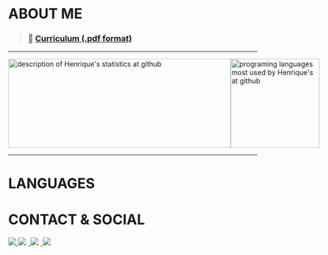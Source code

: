 # ABOUT ME

> ### 📄 <a href="https://drive.google.com/file/d/1CV1o3pSvWxFmBCL80i8m35jytqDlqkyg/view?usp=sharing" target="_blank" rel="noreferrer noopener">Curriculum (.pdf format)</a>

---

<div style="display: flex; justify-content: space-evenly">
    <img src="https://github-readme-stats.vercel.app/api?username=hdelavidaum&count_private=true&show_icons=true&hide_border=true&title_color=334670&icon_color=334670&" width="450" height="180em" alt="description of Henrique's statistics at github" as="div">
    <img src="https://github-readme-stats.vercel.app/api/top-langs/?username=hdelavidaum&layout=compact&hide_border=true&title_color=334670&icon_color=334670&" height="180em" alt="programing languages most used by Henrique's at github" as="div">
</div>

---

# LANGUAGES

# CONTACT & SOCIAL

<a href="mailto:henrique.delavi.daum@gmail.com">
    <img src="https://img.shields.io/badge/Gmail-D14836?style=for-the-badge&logo=gmail&logoColor=white">
</a>
<a href="https://www.linkedin.com/in/henriquedelavidaum/" target="_blank" rel="noreferrer noopener">
    <img src="https://img.shields.io/badge/LinkedIn-0077B5?style=for-the-badge&logo=linkedin&logoColor=white" style="padding-right:5px">
</a>
<a href="https://www.instagram.com/h.delavi/" target="_blank" rel="noreferrer noopener">
    <img src="https://img.shields.io/badge/Instagram-E4405F?style=for-the-badge&logo=instagram&logoColor=white" style="padding-right:5px">
</a>
<a href="https://www.hackerrank.com/hdelavidaum" target="_blank" rel="noreferrer noopener">
    <img src="https://img.shields.io/badge/-Hackerrank-2EC866?style=for-the-badge&logo=HackerRank&logoColor=white" style="padding-right:5px">
</a>
